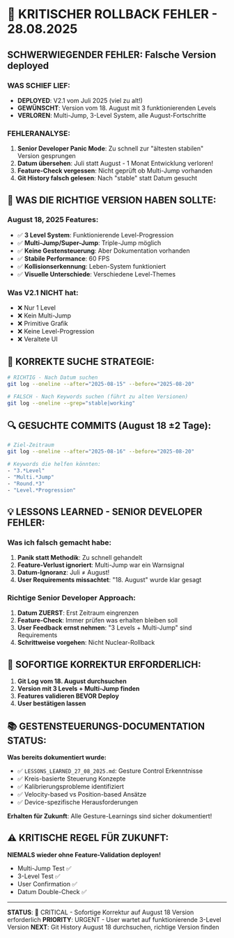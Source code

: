 # 🔴 KRITISCHER ROLLBACK FEHLER - 28.08.2025

## **SCHWERWIEGENDER FEHLER: Falsche Version deployed**

### **WAS SCHIEF LIEF:**
- **DEPLOYED**: V2.1 vom Juli 2025 (viel zu alt!)
- **GEWÜNSCHT**: Version vom 18. August mit 3 funktionierenden Levels
- **VERLOREN**: Multi-Jump, 3-Level System, alle August-Fortschritte

### **FEHLERANALYSE:**
1. **Senior Developer Panic Mode**: Zu schnell zur "ältesten stabilen" Version gesprungen
2. **Datum übersehen**: Juli statt August - 1 Monat Entwicklung verloren!
3. **Feature-Check vergessen**: Nicht geprüft ob Multi-Jump vorhanden
4. **Git History falsch gelesen**: Nach "stable" statt Datum gesucht

## 🎯 **WAS DIE RICHTIGE VERSION HABEN SOLLTE:**

### **August 18, 2025 Features:**
- ✅ **3 Level System**: Funktionierende Level-Progression  
- ✅ **Multi-Jump/Super-Jump**: Triple-Jump möglich
- ✅ **Keine Gestensteuerung**: Aber Dokumentation vorhanden
- ✅ **Stabile Performance**: 60 FPS
- ✅ **Kollisionserkennung**: Leben-System funktioniert
- ✅ **Visuelle Unterschiede**: Verschiedene Level-Themes

### **Was V2.1 NICHT hat:**
- ❌ Nur 1 Level
- ❌ Kein Multi-Jump  
- ❌ Primitive Grafik
- ❌ Keine Level-Progression
- ❌ Veraltete UI

## 📅 **KORREKTE SUCHE STRATEGIE:**

```bash
# RICHTIG - Nach Datum suchen
git log --oneline --after="2025-08-15" --before="2025-08-20"

# FALSCH - Nach Keywords suchen (führt zu alten Versionen)
git log --oneline --grep="stable|working"
```

## 🔍 **GESUCHTE COMMITS (August 18 ±2 Tage):**

```bash
# Ziel-Zeitraum
git log --oneline --after="2025-08-16" --before="2025-08-20" 

# Keywords die helfen könnten:
- "3.*Level"
- "Multi.*Jump"  
- "Round.*3"
- "Level.*Progression"
```

## 💡 **LESSONS LEARNED - SENIOR DEVELOPER FEHLER:**

### **Was ich falsch gemacht habe:**
1. **Panik statt Methodik**: Zu schnell gehandelt
2. **Feature-Verlust ignoriert**: Multi-Jump war ein Warnsignal
3. **Datum-Ignoranz**: Juli ≠ August!
4. **User Requirements missachtet**: "18. August" wurde klar gesagt

### **Richtige Senior Developer Approach:**
1. **Datum ZUERST**: Erst Zeitraum eingrenzen
2. **Feature-Check**: Immer prüfen was erhalten bleiben soll  
3. **User Feedback ernst nehmen**: "3 Levels + Multi-Jump" sind Requirements
4. **Schrittweise vorgehen**: Nicht Nuclear-Rollback

## 🚨 **SOFORTIGE KORREKTUR ERFORDERLICH:**

1. **Git Log vom 18. August durchsuchen**
2. **Version mit 3 Levels + Multi-Jump finden**  
3. **Features validieren BEVOR Deploy**
4. **User bestätigen lassen**

## 📚 **GESTENSTEUERUNGS-DOCUMENTATION STATUS:**

**Was bereits dokumentiert wurde:**
- ✅ `LESSONS_LEARNED_27_08_2025.md`: Gesture Control Erkenntnisse
- ✅ Kreis-basierte Steuerung Konzepte
- ✅ Kalibrierungsprobleme identifiziert
- ✅ Velocity-based vs Position-based Ansätze
- ✅ Device-spezifische Herausforderungen

**Erhalten für Zukunft**: Alle Gesture-Learnings sind sicher dokumentiert!

## ⚠️ **KRITISCHE REGEL FÜR ZUKUNFT:**

**NIEMALS wieder ohne Feature-Validation deployen!**

- Multi-Jump Test ✅
- 3-Level Test ✅  
- User Confirmation ✅
- Datum Double-Check ✅

---

**STATUS**: 🔴 CRITICAL - Sofortige Korrektur auf August 18 Version erforderlich
**PRIORITY**: URGENT - User wartet auf funktionierende 3-Level Version
**NEXT**: Git History August 18 durchsuchen, richtige Version finden